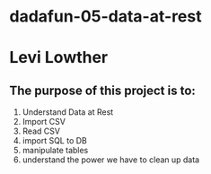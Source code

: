 # dadafun-05-data-at-rest
# Levi Lowther
## The purpose of this project is to:
1. Understand Data at Rest
1. Import CSV
1. Read CSV
1. import SQL to DB
1. manipulate tables
1. understand the power we have to clean up data
